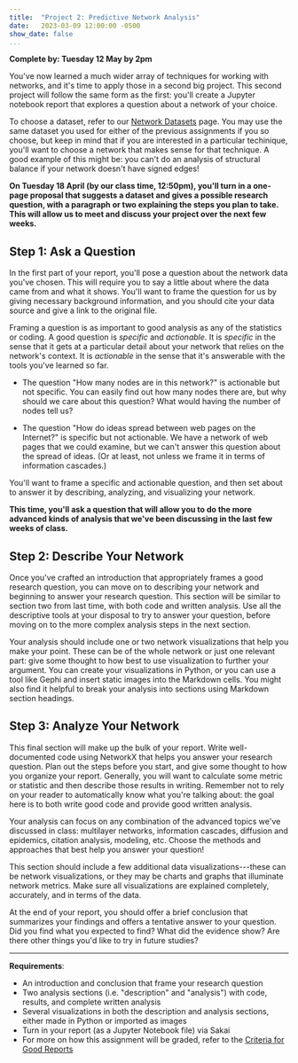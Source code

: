 ```yaml
---
title:  "Project 2: Predictive Network Analysis"
date:   2023-03-09 12:00:00 -0500
show_date: false
...
```


**Complete by: Tuesday 12 May by 2pm**

You've now learned a much wider array of techniques for working with networks, and it's time to apply those in a second big project.  This second project will follow the same form as the first: you'll create a Jupyter notebook report that explores a question about a network of your choice.

To choose a dataset, refer to our [Network Datasets](/CIS397-networks/datasets) page. You may use the same dataset you used for either of the previous assignments if you so choose, but keep in mind that if you are interested in a particular techinique, you'll want to choose a network that makes sense for that technique. A good example of this might be: you can't do an analysis of structural balance if your network doesn't have signed edges!

**On Tuesday 18 April (by our class time, 12:50pm), you'll turn in a one-page proposal that suggests a dataset and gives a possible research question, with a paragraph or two explaining the steps you plan to take. This will allow us to meet and discuss your project over the next few weeks.**

## Step 1: Ask a Question

In the first part of your report, you'll pose a question about the network data you've chosen. This will require you to say a little about where the data came from and what it shows. You'll want to frame the question for us by giving necessary background information, and you should cite your data source and give a link to the original file.

Framing a question is as important to good analysis as any of the statistics or coding. A good question is *specific* and *actionable*. It is *specific* in the sense that it gets at a particular detail about your network that relies on the network's context. It is *actionable* in the sense that it's answerable with the tools you've learned so far.

- The question "How many nodes are in this network?" is actionable but not specific. You can easily find out how many nodes there are, but why should we care about this question? What would having the number of nodes tell us?

- The question "How do ideas spread between web pages on the Internet?" is specific but not actionable. We have a network of web pages that we could examine, but we can't answer this question about the spread of ideas. (Or at least, not unless we frame it in terms of information cascades.)

You'll want to frame a specific and actionable question, and then set about to answer it by describing, analyzing, and visualizing your network.

**This time, you'll ask a question that will allow you to do the more advanced kinds of analysis that we've been discussing in the last few weeks of class.**

## Step 2: Describe Your Network

Once you've crafted an introduction that appropriately frames a good research question, you can move on to describing your network and beginning to answer your research question. This section will be similar to section two from last time, with both code and written analysis. Use all the descriptive tools at your disposal to try to answer your question, before moving on to the more complex analysis steps in the next section.

Your analysis should include one or two network visualizations that help you make your point. These can be of the whole network or just one relevant part: give some thought to how best to use visualization to further your argument. You can create your visualizations in Python, or you can use a tool like Gephi and insert static images into the Markdown cells. You might also find it helpful to break your analysis into sections using Markdown section headings.

## Step 3: Analyze Your Network

This final section will make up the bulk of your report. Write well-documented code using NetworkX that helps you answer your research question. Plan out the steps before you start, and give some thought to how you organize your report. Generally, you will want to calculate some metric or statistic and then describe those results in writing. Remember not to rely on your reader to automatically know what you're talking about: the goal here is to both write good code and provide good written analysis.

Your analysis can focus on any combination of the advanced topics we've discussed in class: multilayer networks, information cascades, diffusion and epidemics, citation analysis, modeling, etc. Choose the methods and approaches that best help you answer your question!

This section should include a few additional data visualizations---these can be network visualizations, or they may be charts and graphs that illuminate network metrics. Make sure all visualizations are explained completely, accurately, and in terms of the data.

At the end of your report, you should offer a brief conclusion that summarizes your findings and offers a tentative answer to your question. Did you find what you expected to find? What did the evidence show? Are there other things you'd like to try in future studies?

---

**Requirements**:

- An introduction and conclusion that frame your research question
- Two analysis sections (i.e. "description" and "analysis") with code, results, and complete written analysis
- Several visualizations in both the description and analysis sections, either made in Python or imported as images
- Turn in your report (as a Jupyter Notebook file) via Sakai
- For more on how this assignment will be graded, refer to the [Criteria for Good Reports](/CIS397-networks/criteria)
